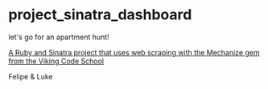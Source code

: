 # project_sinatra_dashboard
let's go for an apartment hunt!

[A Ruby and Sinatra project that uses web scraping with the Mechanize gem from the Viking Code School](http://www.vikingcodeschool.com)

Felipe & Luke